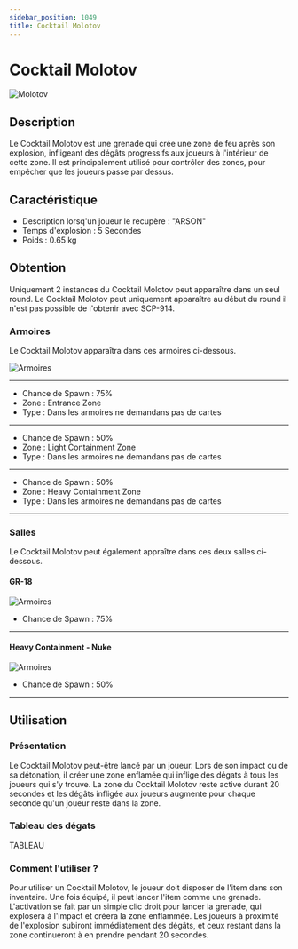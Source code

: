 ```yaml
---
sidebar_position: 1049
title: Cocktail Molotov
---
```


# Cocktail Molotov

![Molotov](@site/static/img/doc/custom-item/molotov.jpg)

## Description
Le Cocktail Molotov est une grenade qui crée une zone de feu après son explosion, infligeant des dégâts progressifs aux joueurs à l'intérieur de cette zone. Il est principalement utilisé pour contrôler des zones, pour empêcher que les joueurs passe par dessus.

## Caractéristique

- Description lorsq'un joueur le recupère : "ARSON"
- Temps d'explosion : 5 Secondes
- Poids : 0.65 kg

## Obtention

Uniquement 2 instances du Cocktail Molotov peut apparaître dans un seul round. Le Cocktail Molotov peut uniquement apparaître au début du round il n'est pas possible de l'obtenir avec SCP-914.

### Armoires
Le Cocktail Molotov apparaîtra dans ces armoires ci-dessous.

![Armoires](@site/static/img/doc/custom-item/locker.png)

--------
- Chance de Spawn : 75%
- Zone : Entrance Zone
- Type : Dans les armoires ne demandans pas de cartes
--------
- Chance de Spawn : 50%
- Zone : Light Containment Zone
- Type : Dans les armoires ne demandans pas de cartes
--------
- Chance de Spawn : 50%
- Zone : Heavy Containment Zone
- Type : Dans les armoires ne demandans pas de cartes
--------

### Salles

Le Cocktail Molotov peut également appraître dans ces deux salles ci-dessous.

#### GR-18

![Armoires](@site/static/img/doc/custom-item/gr18.png)
- Chance de Spawn : 75%
--------
#### Heavy Containment - Nuke
![Armoires](@site/static/img/doc/custom-item/nuke-room-top.png)
- Chance de Spawn : 50%

--------

## Utilisation

### Présentation
Le Cocktail Molotov peut-être lancé par un joueur. Lors de son impact ou de sa détonation, il créer une zone enflamée qui inflige des dégats à tous les joueurs qui s'y trouve. La zone du Cocktail Molotov reste active durant 20 secondes et les dégâts infligée aux joueurs augmente pour chaque seconde qu'un joueur reste dans la zone.

### Tableau des dégats

TABLEAU

### Comment l'utiliser ?

Pour utiliser un Cocktail Molotov, le joueur doit disposer de l'item dans son inventaire. Une fois équipé, il peut lancer l'item comme une grenade. L'activation se fait par un simple clic droit pour lancer la grenade, qui explosera à l'impact et créera la zone enflammée. Les joueurs à proximité de l'explosion subiront immédiatement des dégâts, et ceux restant dans la zone continueront à en prendre pendant 20 secondes.